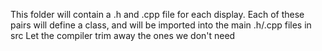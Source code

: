 This folder will contain a .h and .cpp file for each display.
Each of these pairs will define a class, and will be imported into the main .h/.cpp files in src
Let the compiler trim away the ones we don't need